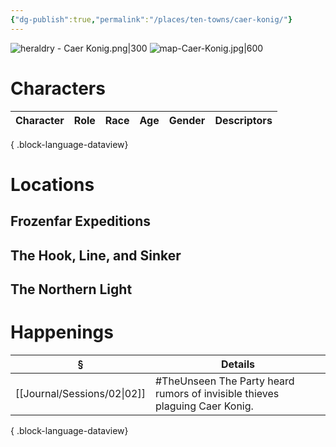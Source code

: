 ```yaml
---
{"dg-publish":true,"permalink":"/places/ten-towns/caer-konig/"}
---
```


![heraldry - Caer Konig.png|300](/img/user/_attachments/heraldry/heraldry%20-%20Caer%20Konig.png)
![map-Caer-Konig.jpg|600](/img/user/_attachments/maps/ten%20towns/map-Caer-Konig.jpg)
# Characters
| Character | Role | Race | Age | Gender | Descriptors |
| --------- | ---- | ---- | --- | ------ | ----------- |

{ .block-language-dataview}

# Locations
## Frozenfar Expeditions
## The Hook, Line, and Sinker
## The Northern Light

# Happenings
| §                              | Details                                                                     |
| ------------------------------ | --------------------------------------------------------------------------- |
| [[Journal/Sessions/02\|02]] | #TheUnseen The Party heard rumors of invisible thieves plaguing Caer Konig. |

{ .block-language-dataview}
